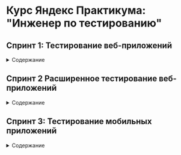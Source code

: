 # Курс Яндекс Практикума: "Инженер по тестированию"
## Спринт 1: Тестирование веб-приложений
<details>
<summary> Содержание </summary>  

### Предисловие:
Яндекс Маршруты — сервис, который строит маршруты для транспорта разных видов, рассчитывает время и стоимость поездки. 
В рамках итогового проекта спринта предстоит подготовить тестовый набор и протестировать часть функциональности этого приложения: валидацию полей ввода времени и адресов, и логику расчета стоимости и времени поездки на собственном автомобиле.

### Материалы:
- [Требования и макеты на валидацию полей к Яндекс Маршрутам](https://docs.google.com/document/d/1tIs3KqK79vGR60EoGiDKLavvgsj0cjjrdSRK3AFdY6g)
- [Приложение Яндекс Маршруты](https://qa-routes.praktikum-services.ru/)

### Инструменты:
- Microsoft Excel 
- Тренажёр Яндекс.Практикум

### Задачи:
<details>
<summary> Тестирование валидации полей в форме </summary> 

***

1. Провести тест-анализ требований на валидацию полей. Если найдёшь серые зоны, обратись за разъяснением к преподавателю.
2. Создать набор тест-кейсов на проверку валидации полей формы Яндекс Маршрутов. Примени техники тест-дизайна: классы эквивалентности и граничные значения.
3. Протестировать валидацию полей и завести баг-репорты, если есть баги.

***

</details>

<details>
<summary> Тестирование расчета стоимости и времени поездки на собственном автомобиле </summary> 

***

1. Провести тест-анализ требований расчёта времени и стоимости маршрута на собственном автомобиле. Если найдёшь серые зоны, обратись за разъяснением к преподавателю.
2. Применить технику тест-дизайна «Классы эквивалентности» и создать набор тест-кейсов на проверку правильности расчета времени и стоимости поездки на собственном автомобиле.
3. Протестировать расчеты и завести баг-репорты, если есть баги.

***

</details>

### Процесс работы:

<details>
<summary> 1 Тестирование валидации полей в форме </summary> 

##### 1.1 Провести тест-анализ требований на валидацию полей:
- [Тест-анализ(без выделения цветом)](https://docs.google.com/spreadsheets/d/1R2X8VanBO6zNska67aCxbNWuKUFtL_dWRNr8Namsnn4/edit?gid=1610041137#gid=1610041137)

##### 1.2 Создать набор тест-кейсов на проверку валидации полей формы Яндекс Маршрутов. Примени техники тест-дизайна: классы эквивалентности и граничные значения:
- [Классы эквивалентности и граничные значения(без выделения цветом)](https://docs.google.com/spreadsheets/d/1R2X8VanBO6zNska67aCxbNWuKUFtL_dWRNr8Namsnn4/edit?gid=1304990855#gid=1304990855)

- [Наборы тест-кейсов(без выделения цветом)](https://docs.google.com/spreadsheets/d/1R2X8VanBO6zNska67aCxbNWuKUFtL_dWRNr8Namsnn4/edit?gid=1524919368#gid=1524919368)

##### 1.3 Протестировать валидацию полей и завести баг-репорты:
- [Баг-репорты(без выделения цветом)](https://docs.google.com/spreadsheets/d/1R2X8VanBO6zNska67aCxbNWuKUFtL_dWRNr8Namsnn4/edit?gid=454479584#gid=454479584)

***

</details>

<details>
<summary> 2 Тестирование расчета стоимости и времени поездки на собственном автомобиле </summary> 

##### 2.1 Провести тест-анализ требований расчёта времени и стоимости маршрута на собственном автомобиле:
- [Тест-анализ(выделено синим цветом)](https://docs.google.com/spreadsheets/d/1R2X8VanBO6zNska67aCxbNWuKUFtL_dWRNr8Namsnn4/edit?gid=1610041137#gid=1610041137)

##### 2.2 Применить технику тест-дизайна «Классы эквивалентности» и создать набор тест-кейсов на проверку правильности расчета времени и стоимости поездки на собственном автомобиле:
- [Классы эквивалентности и граничные значения(выделено синим цветом)](https://docs.google.com/spreadsheets/d/1R2X8VanBO6zNska67aCxbNWuKUFtL_dWRNr8Namsnn4/edit?gid=1304990855#gid=1304990855)

- [Наборы тест-кейсов(выделено синим цветом)](https://docs.google.com/spreadsheets/d/1R2X8VanBO6zNska67aCxbNWuKUFtL_dWRNr8Namsnn4/edit?gid=1524919368#gid=1524919368)
##### 2.3 Протестировать расчеты и завести баг-репорты, если есть баги:
- [Баг-репорты(выделено синим цветом)](https://docs.google.com/spreadsheets/d/1R2X8VanBO6zNska67aCxbNWuKUFtL_dWRNr8Namsnn4/edit?gid=454479584#gid=454479584)

***

</details>

***

</details>

## Спринт 2 Расширенное тестирование веб-приложений
<details>
<summary> Содержание </summary> 

### Предисловие:
Текущая версия Яндекс Маршрутов отличается от версии из первого спринта. Теперь в приложении можно заказать каршеринг. 
Предстоит протестировать каршеринг: составить тестовую документацию, выполнить проверки, завести баг-репорты.

### Материалы:
- [Макеты функциональности Каршеринг в веб-приложении Яндекс Маршруты](https://www.figma.com/design/42mNwme0cBfZwNZUIcN1mh/%D0%AF%D0%BD%D0%B4%D0%B5%D0%BA%D1%81.%D0%9C%D0%B0%D1%80%D1%88%D1%80%D1%83%D1%82%D1%8B?node-id=2-18586&p=f&t=FqWBPojLhspxVVL5-0)
- [Требования к функциональности Каршеринг в веб-приложении Яндекс Маршруты](https://praktikum.notion.site/74dd6e68fda34387ac4d43137a601c6e)

### Инструменты:
- Microsoft Excel 
- Тренажёр Яндекс.Практикум
- Figma
- YouTrack
- DevTools

### Задачи:
<details>
<summary> Подготовить чек-лист на вёрстку полей </summary> 

***

- форма бронирования;
- элементы на навигационной карте: это иконки автомобилей и действия с ними.

***

</details>

<details>
<summary> Подготовить чек-лист и тест-кейсы на логику работы окон </summary> 

***

- чек-лист на логику окон «Способ оплаты» и «Добавление карты»;
- тест-кейсы на кнопку «Забронировать».

***

</details>

<details>
<summary> Протестировать приложение и завести баг-репорты </summary> 

***

- проверить приложение по своей документации;
- создать баг-репорты в YouTrack и скопировать ссылки на них в свою таблицу.

***

</details>

### Процесс работы:
<details>
<summary> 1 Подготовка чек-листа на вёрстку полей </summary> 

***

##### 1.1 форма бронирования, элементы на навигационной карте: это иконки автомобилей и действия с ними:
- [Чек-лист](https://docs.google.com/spreadsheets/d/1HgR-ElM7J6nnU6Z4ZzNECNFt1CZEpAajLHopeOJQrz0/edit?gid=899462569#gid=899462569)

***

</details>

<details>
<summary> 2 Подготовить чек-лист и тест-кейсы на логику работы окон </summary> 

***

##### 2.1 чек-лист на логику окон «Способ оплаты» и «Добавление карты»:
- [Чек-лист](https://docs.google.com/spreadsheets/d/1HgR-ElM7J6nnU6Z4ZzNECNFt1CZEpAajLHopeOJQrz0/edit?gid=1540435533#gid=1540435533)

##### 2.2 тест-кейсы на кнопку «Забронировать»:
- [Тест-кейсы](https://docs.google.com/spreadsheets/d/1HgR-ElM7J6nnU6Z4ZzNECNFt1CZEpAajLHopeOJQrz0/edit?gid=1567345705#gid=1567345705)

***

</details>

<details>
<summary> 3 Протестировать приложение и завести баг-репорты </summary> 

***

##### 3.1 баг-репорты в YouTrack:
- [Баг-репорты](https://dmitrymalichenko.youtrack.cloud/issues?q=%D1%82%D0%B5%D0%B3:%20%7BSprint%202%7D)
- [Ссылка на папку со скриншотами](https://disk.yandex.ru/client/disk/%D0%A1%D0%BA%D1%80%D0%B8%D0%BD%D1%88%D0%BE%D1%82%D1%8B%2C%20%D0%BF%D1%80%D0%BE%D0%B5%D0%BA%D1%82%202%20%D1%81%D0%BF%D1%80%D0%B8%D0%BD%D1%82%D0%B0%20%D0%9C%D0%B0%D0%BB%D0%B8%D1%87%D0%B5%D0%BD%D0%BA%D0%BE%20%D0%94%D0%BC%D0%B8%D1%82%D1%80%D0%B8%D0%B9%2019%20%D0%BA%D0%BE%D0%B3%D0%BE%D1%80%D1%82%D0%B0%20)


***

</details>

</details>

## Спринт 3: Тестирование мобильных приложений
<details>
<summary> Содержание </summary> 

### Предисловие:
Команда Яндекс Метро сделала рефакторинг мобильного приложения на Android — внесла правки в код. Чтобы выпустить новую версию, предварительно нужно: 
- протестировать те части продукта, которых коснулись изменения;
- провести регрессионное тестирование и убедиться, что новую версию можно заливать в стор.

### Материалы:
- [Текущая версия приложения, которую пользователи скачивают из стора](https://code.s3.yandex.net/qa/files/yandexmetro-android-v2.13.apk)
- [Готовящаяся сборка](https://code.s3.yandex.net/qa/files/yandexmetro-android-v3.6.apk)
- [Требования к Яндекс Метро](https://code.s3.yandex.net/qa/files/Yandex_metro.pdf)

### Инструменты:
- Microsoft Excel 
- Тренажёр Яндекс.Практикум
- Figma
- Эмулятор Android Studio

### Задачи:
<details>
<summary> Подготовка к функциональному тестированию </summary> 

***

Требования, которые затронул рефакторинг приложения, выделили полужирным шрифтом. Теперь нужно написать к ним тесты.  Оформи проверки в виде чек-листа.

***

</details>

<details>
<summary> Подготовка к регрессионному тестированию </summary> 

***

Кроме проверок функциональности, затронутой рефакторингом, нужно провести регрессионное тестирование. Для этого напиши чек-лист, который учитывает особенности мобильного приложения: 
- Определи, какая функциональность Яндекс Метро взаимодействует с мобильным устройством.
- Зафиксируй мобильные проверки, которые связаны с этой функциональностью.
- Учти проверки, которые необходимы для любого мобильного приложения — например, тестирование обновления.

***

</details>

<details>
<summary> Выполнение тестирования </summary> 

***

- Протестируй мобильное приложение по своим чек-листам.
- Заведи баг-репорты в YouTrack.

По итогам прошлого релиза команда определила, на каком устройстве возникает больше всего багов. Поэтому сейчас решили тестировать именно на этой конфигурации: Honor 8, ОС Android 9.0 Pie, разрешение экрана 1080х1920, диагональ 5.5. Важно: тестирование необходимо провести на эмуляторе Android Studio. 

***

</details>

### Процесс работы:
<details>
<summary> Подготовка к функциональному тестированию </summary> 

***

##### [Чек-лист](https://docs.google.com/spreadsheets/d/1eb03C9QFL23b0MsSWPKyrKP-evsw9jMdq-3zoHfxFTs/edit?gid=899462569#gid=899462569)

***

</details>

<details>
<summary> Подготовка к регрессионному тестированию </summary> 

***

##### [Чек-лист](https://docs.google.com/spreadsheets/d/1eb03C9QFL23b0MsSWPKyrKP-evsw9jMdq-3zoHfxFTs/edit?gid=1540435533#gid=1540435533)

***

</details>

<details>
<summary> Выполнение тестирования </summary> 

***

##### [Баг-репорты](https://docs.google.com/spreadsheets/d/1eb03C9QFL23b0MsSWPKyrKP-evsw9jMdq-3zoHfxFTs/edit?gid=1261545000#gid=1261545000)


***

</details>

</details>

